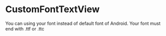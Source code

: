# CustomFontTextView

You can using your font instead of default font of Android. Your font must end with .ttf or .ttc

